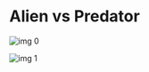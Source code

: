 # Alien vs Predator

![img 0](https://i.imgur.com/CnC8uEA.jpg)

![img 1](https://i.imgur.com/zzCHXE5.jpg)

